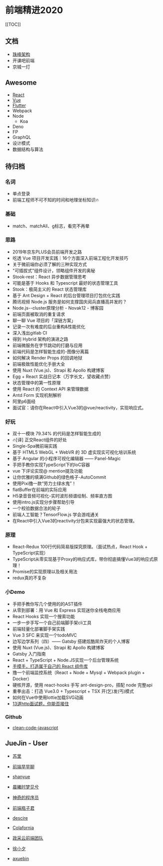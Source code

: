 # 前端精进2020

[[TOC]]

## 文档

- [珠峰架构](http://doc-zf.weisuoke.com/)
- 开课吧前端
- 京城一灯

## Awesome

- [React](http://awesome-react.weisuoke.com)
- [Vue](https://github.com/weisuoke/awesome-vue)
- [Flutter](http://awesome-flutter.weisuoke.com)
- Webpack
- Node
  - Koa
- Deno
- FP
- GraphQL
- 设计模式
- 数据结构与算法



## 待归档

### 名词

- 单点登录
- 前端工程师不可不知的时间和地理坐标知识🔥

### 基础

- match、matchAll、g标志，看完不再晕

### 思路

- 2019年京东PLUS会员前端开发之路
- 吃透 Vue 项目开发实践｜16个方面深入前端工程化开发技巧
- 关于微前端你必须了解的三种实现方式
- "可插拔式"组件设计，领略组件开发的奥秘
- Stook-rest：React 异步数据管理思考
- 可能是基于 Hooks 和 Typescript 最好的状态管理工具
- Stook：极简主义的 React 状态管理库
- 基于 Ant Design + React 的后台管理项目打包优化实践
- 腾讯视频 Node.js 服务是如何支撑国庆阅兵直播高并发的？
- Node.js--cluster原理分析 - Novak12 - 博客园
- 前端页面被取消的重复请求
- 聊一聊 Vue 项目的「深链方案」
- 记录一次有难度的后台重构&性能优化
- 深入浅出gitlab CI
- 得到 Hybrid 架构的演进之路
- 前端微服务在字节跳动的打磨与应用
- 前端代码是怎样智能生成的-图像分离篇
- 如何解决 Render Props 的回调地狱
- 前端极致性能优化手册大全
- 使用 Nuxt (Vue.js)、Strapi 和 Apollo 构建博客
- Egg + React 实战日记本（万字长文，望收藏点赞）
- 状态管理中的第一性原理
- 使用 React 的 Context API 来管理数据
- Antd Form 实现机制解析
- 阿里p6面经
- 面试官：请你在React中引入Vue3的@vue/reactivity，实现响应式。

### 好玩

- 双十一模块 79.34% 的代码是怎样智能生成的
- 🔥[译] 正交React组件的好处
- Single-Spa微前端实践
- 基于 HTML5 WebGL + WebVR 的 3D 虚实现实可视化培训系统
- 基于 Angular 的小程序可视化编辑器 —— Panel-Magic
- 手把手教你实现TypeScript下的IoC容器
- vue 下评论实现@ mention提及功能
- 让你优雅的填满Github的绿色格子-AutoCommit
- 使用Pixi撸一款“劳力士绿水鬼”！
- flatBuffer在前端的实际应用
- H5录音音频可视化-实时波形频谱绘制、频率直方图
- 使用intro.js实现分步骤帮助引导
- 一个校验数据合法的轮子
- 前端人工智能？TensorFlow.js 学会游戏通关
- 在React中引入Vue3的reactivity分包来实现最强大的状态管理。
  
### 原理

- React-Redux 100行代码简易版探究原理。（面试热点，React Hook + TypeScript实现）
- TypeScript从零实现基于Proxy的响应式库，带你彻底搞懂Vue3的响应式原理！
- Promise的实现原理以及相关用法
- redux真的不复杂

### 小Demo

- 手把手教你写几个使用的的AST插件
- 从零到部署：用 Vue 和 Express 实现迷你全栈电商应用
- React Hooks 实现一个搜索功能
- 一步一步手写一个自己前端脚手架cli工具
- 前端轻量化部署脚手架实践
- Vue 3 SFC 来实现一个todoMVC
- 边写边学系列（四）—— Gatsby 搭建炫酷屌炸天的个人博客
- 使用 Nuxt (Vue.js)、Strapi 和 Apollo 构建博客
- Gatsby 入门指南
- React + TypeScript + Node.JS实现一个后台管理系统
- [手摸手，打造属于自己的 React 组件库](https://github.com/jokingzhang/blog/issues/1)
- 撸一个前端监控系统（React + Node + Mysql + Webpack plugin + Docker）
- 硬核开源，使用 react-hooks 手写 ant-design-pro，搭配 node 完整api
- 重拳出击：打造 Vue3.0 + Typescript + TSX 开(乞)发(丐)模式
- 如何在Vue中使用lottie加载SVG动画
- [13道http面试题，你能否接住](https://juejin.im/post/5e8d2eadf265da47ec762d7b)

### Github

- [clean-code-javascript](https://github.com/ryanmcdermott/clean-code-javascript)

## JueJin - User

- [苏里](https://juejin.im/user/582d3b450ce463006ce6d4e9)
- [前端早早聊](https://juejin.im/user/5790c76dc4c9710054f0f58b/posts)

- [shanyue](https://juejin.im/user/56a34361816dfa005925a654/posts)

- [晨曦时梦见兮](https://juejin.im/user/5b13f11d5188257da1245183/posts)

- [神奇的程序员](https://juejin.im/user/5cbbe37c51882532c334c324/posts)
- [前端瓶子君](https://juejin.im/user/5c8f1c6b5188252d65343ff4)
- [descire](https://juejin.im/user/57c5ae26c4c9710061a1defc)
- [Colafornia](https://juejin.im/user/5757aa66a341310061239f33/posts)
- [政采云前端团队](https://juejin.im/user/5d5366df6fb9a06b2a203553)

- [徐小夕](https://juejin.im/user/5b985481f265da0a87264251)
- [axuebin](https://juejin.im/user/574f910b207703005cd8686a/posts)

